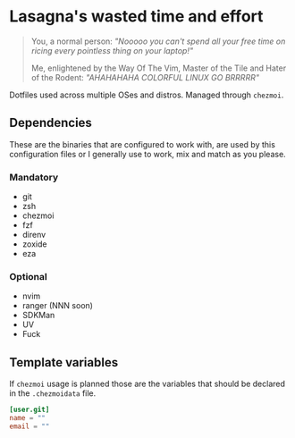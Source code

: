 # Lasagna's wasted time and effort
> You, a normal person:
> *"Nooooo you can't spend all your free time on ricing every pointless thing on your laptop!"*
>
> Me, enlightened by the Way Of The Vim, Master of the Tile and Hater of the Rodent:
> *"AHAHAHAHA COLORFUL LINUX GO BRRRRR"*

Dotfiles used across multiple OSes and distros.
Managed through `chezmoi`.

## Dependencies

These are the binaries that are configured to work with, are used by this configuration files or I generally use to work, mix and match as you please.

### Mandatory

- git
- zsh
- chezmoi
- fzf
- direnv
- zoxide
- eza

### Optional

- nvim
- ranger (NNN soon)
- SDKMan
- UV
- Fuck

## Template variables

If `chezmoi` usage is planned those are the variables that should be declared in the `.chezmoidata` file.

```toml
[user.git]
name = ""
email = ""
```
